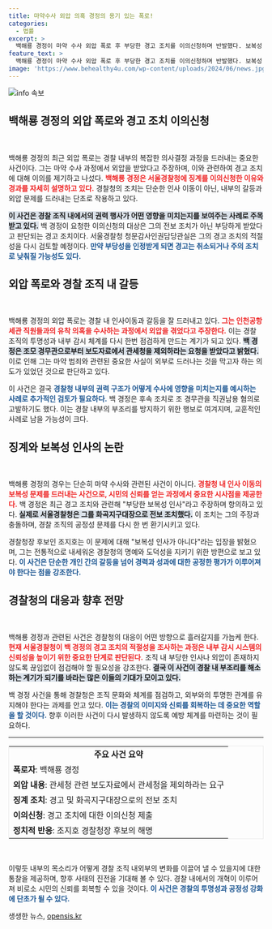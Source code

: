 ```yaml
---
title: 마약수사 외압 의혹 경정의 용기 있는 폭로!
categories:
  - 법률
excerpt: >
  백해룡 경정이 마약 수사 외압 폭로 후 부당한 경고 조치를 이의신청하며 반발했다. 보복성 인사라 주장한 그는 조 경무관을 고발, 경찰 내부의 충격 파장이 기대된다.
feature_text: >
  백해룡 경정이 마약 수사 외압 폭로 후 부당한 경고 조치를 이의신청하며 반발했다. 보복성 인사라 주장한 그는 조 경무관을 고발, 경찰 내부의 충격 파장이 기대된다.
image: 'https://www.behealthy4u.com/wp-content/uploads/2024/06/news.jpg'
---
```


<p><img src="https://www.behealthy4u.com/wp-content/uploads/2024/06/news.jpg" alt="info 속보" /></p>

<h2 data-ke-size="size26">백해룡 경정의 외압 폭로와 경고 조치 이의신청</h2>

<p data-ke-size="size16">&nbsp;</p>

<p>백해룡 경정의 최근 외압 폭로는 경찰 내부의 복잡한 의사결정 과정을 드러내는 중요한 사건이다. 그는 마약 수사 과정에서 외압을 받았다고 주장하며, 이와 관련하여 경고 조치에 대해 이의를 제기하고 나섰다. <b><span style="color: #ee2323;">백해룡 경정은 서울경찰청에 징계를 이의신청한 이유와 경과를 자세히 설명하고 있다.</span></b> 경찰청의 조치는 단순한 인사 이동이 아닌, 내부의 갈등과 외압 문제를 드러내는 단초로 작용하고 있다. </p>

<p><b><span style="background-color: #21538527;">이 사건은 경찰 조직 내에서의 권력 행사가 어떤 영향을 미치는지를 보여주는 사례로 주목받고 있다.</span></b> 백 경정이 요청한 이의신청의 대상은 그의 전보 조치가 아닌 부당하게 받았다고 판단되는 경고 조치이다. 서울경찰청 청문감사인권담당관실은 그의 경고 조치의 적절성을 다시 검토할 예정이다. <b><span style="color: #1a5490;">만약 부당성을 인정받게 되면 경고는 취소되거나 주의 조치로 낮춰질 가능성도 있다.</span></b></p>

<h2 data-ke-size="size26">외압 폭로와 경찰 조직 내 갈등</h2>

<p data-ke-size="size16">&nbsp;</p>

<p>백해룡 경정의 외압 폭로는 경찰 내 인사이동과 갈등을 잘 드러내고 있다. <b><span style="color: #ee2323;">그는 인천공항세관 직원들과의 유착 의혹을 수사하는 과정에서 외압을 겪었다고 주장한다.</span></b> 이는 경찰 조직의 투명성과 내부 감시 체계를 다시 한번 점검하게 만드는 계기가 되고 있다. <b><span style="background-color: #21538527;">백 경정은 조모 경무관으로부터 보도자료에서 관세청을 제외하라는 요청을 받았다고 밝혔다.</span></b> 이로 인해 그는 마약 범죄와 관련된 중요한 사실이 외부로 드러나는 것을 막고자 하는 의도가 있었던 것으로 판단하고 있다. </p>

<p>이 사건은 결국 <b><span style="color: #1a5490;">경찰청 내부의 권력 구조가 어떻게 수사에 영향을 미치는지를 예시하는 사례로 추가적인 검토가 필요하다.</span></b> 백 경정은 후속 조치로 조 경무관을 직권남용 혐의로 고발하기도 했다. 이는 경찰 내부의 부조리를 방지하기 위한 행보로 여겨지며, 교훈적인 사례로 남을 가능성이 크다.</p>

<h2 data-ke-size="size26">징계와 보복성 인사의 논란</h2>

<p data-ke-size="size16">&nbsp;</p>

<p>백해룡 경정의 경우는 단순히 마약 수사와 관련된 사건이 아니다. <b><span style="color: #ee2323;">경찰청 내 인사 이동의 보복성 문제를 드러내는 사건으로, 시민의 신뢰를 얻는 과정에서 중요한 시사점을 제공한다.</span></b> 백 경정은 최근 경고 조치와 관련해 "부당한 보복성 인사"라고 주장하며 항의하고 있다. <b><span style="background-color: #21538527;">실제로 서울경찰청은 그를 화곡지구대장으로 전보 조치했다.</span></b> 이 조치는 그의 주장과 충돌하며, 경찰 조직의 공정성 문제를 다시 한 번 환기시키고 있다. </p>

<p>경찰청장 후보인 조지호는 이 문제에 대해 "보복성 인사가 아니다"라는 입장을 밝혔으며, 그는 전통적으로 내세워온 경찰청의 명예와 도덕성을 지키기 위한 방편으로 보고 있다. <b><span style="color: #1a5490;">이 사건은 단순한 개인 간의 갈등을 넘어 경력과 성과에 대한 공정한 평가가 이루어져야 한다는 점을 강조한다.</span></b> </p>

<h2 data-ke-size="size26">경찰청의 대응과 향후 전망</h2>

<p data-ke-size="size16">&nbsp;</p>

<p>백해룡 경정과 관련된 사건은 경찰청의 대응이 어떤 방향으로 흘러갈지를 가늠케 한다. <b><span style="color: #ee2323;">현재 서울경찰청이 백 경정의 경고 조치의 적절성을 조사하는 과정은 내부 감시 시스템의 신뢰성을 높이기 위한 중요한 단계로 판단된다.</span></b> 조직 내 부당한 인사나 외압이 존재하지 않도록 끊임없이 점검해야 할 필요성을 강조한다. <b><span style="background-color: #21538527;">결국 이 사건이 경찰 내 부조리를 해소하는 계기가 되기를 바라는 많은 이들의 기대가 모이고 있다.</span></b></p>

<p>백 경정 사건을 통해 경찰청은 조직 문화와 체계를 점검하고, 외부와의 투명한 관계를 유지해야 한다는 과제를 안고 있다. <b><span style="color: #1a5490;">이는 경찰의 이미지와 신뢰를 회복하는 데 중요한 역할을 할 것이다.</span></b> 향후 이러한 사건이 다시 발생하지 않도록 예방 체계를 마련하는 것이 필요하다. </p>

<hr>

<table style="width: 100%; border: 1px solid #e9e9e9;">
<tr>
<td style="text-align: center; height: 17px;"><b>주요 사건 요약</b></td>
</tr>
<tr>
<td><b>폭로자</b>: 백해룡 경정</td>
</tr>
<tr>
<td><b>외압 내용</b>: 관세청 관련 보도자료에서 관세청을 제외하라는 요구</td>
</tr>
<tr>
<td><b>징계 조치</b>: 경고 및 화곡지구대장으로의 전보 조치</td>
</tr>
<tr>
<td><b>이의신청</b>: 경고 조치에 대한 이의신청 제출</td>
</tr>
<tr>
<td><b>정치적 반응</b>: 조지호 경찰청장 후보의 해명</td>
</tr>
</table>

<p data-ke-size="size16">&nbsp;</p> 

<p>이렇듯 내부의 목소리가 어떻게 경찰 조직 내외부의 변화를 이끌어 낼 수 있을지에 대한 통찰을 제공하며, 향후 사태의 진전을 기대해 볼 수 있다. 경찰 내에서의 개혁이 이루어져 비로소 시민의 신뢰를 회복할 수 있을 것이다. <b><span style="color: #1a5490;">이 사건은 경찰의 투명성과 공정성 강화에 단초가 될 수 있다.</span></b></p>
생생한 뉴스, <a href="https://opensis.kr" rel="dofollow">opensis.kr</a>


